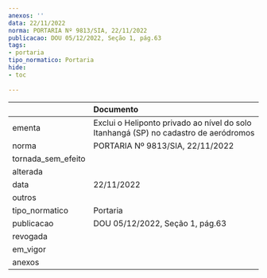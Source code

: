 ```yaml
---
anexos: ''
data: 22/11/2022
norma: PORTARIA Nº 9813/SIA, 22/11/2022
publicacao: DOU 05/12/2022, Seção 1, pág.63
tags:
- portaria
tipo_normatico: Portaria
hide: 
- toc 
 
---
```


|                    | Documento                                                                            |
|:-------------------|:-------------------------------------------------------------------------------------|
| ementa             | Exclui o Heliponto privado ao nível do solo Itanhangá (SP) no cadastro de aeródromos |
| norma              | PORTARIA Nº 9813/SIA, 22/11/2022                                                     |
| tornada_sem_efeito |                                                                                      |
| alterada           |                                                                                      |
| data               | 22/11/2022                                                                           |
| outros             |                                                                                      |
| tipo_normatico     | Portaria                                                                             |
| publicacao         | DOU 05/12/2022, Seção 1, pág.63                                                      |
| revogada           |                                                                                      |
| em_vigor           |                                                                                      |
| anexos             |                                                                                      |